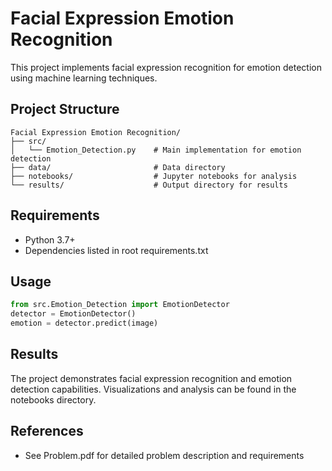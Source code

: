 # Facial Expression Emotion Recognition

This project implements facial expression recognition for emotion detection using machine learning techniques.

## Project Structure
```
Facial Expression Emotion Recognition/
├── src/
│   └── Emotion_Detection.py    # Main implementation for emotion detection
├── data/                       # Data directory
├── notebooks/                  # Jupyter notebooks for analysis
└── results/                    # Output directory for results
```

## Requirements
- Python 3.7+
- Dependencies listed in root requirements.txt

## Usage
```python
from src.Emotion_Detection import EmotionDetector
detector = EmotionDetector()
emotion = detector.predict(image)
```

## Results
The project demonstrates facial expression recognition and emotion detection capabilities. Visualizations and analysis can be found in the notebooks directory.

## References
- See Problem.pdf for detailed problem description and requirements 
